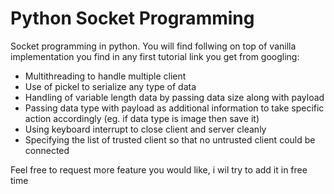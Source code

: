 # Python Socket Programming
Socket programming in python. You will find follwing on top of vanilla implementation you find in any first tutorial link you get from googling:
* Multithreading to handle multiple client
* Use of pickel to serialize any type of data 
* Handling of variable length data by passing data size along with payload
* Passing data type with payload as additional information to take specific action accordingly (eg. if data type is image then save it)
* Using keyboard interrupt to close client and server cleanly
* Specifying the list of trusted client so that no untrusted client could be connected

Feel free to request more feature you would like, i wil try to add it in free time

